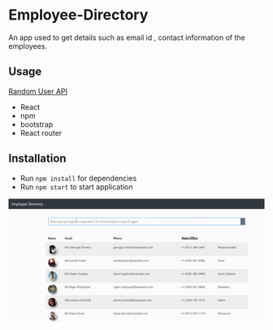 # Employee-Directory

An app used to get details such as email id , contact information of the employees.


## Usage 

[Random User API](https://randomuser.me/)
* React 
* npm
* bootstrap
* React router 

## Installation 
* Run `npm install` for dependencies
* Run `npm start` to start application 

![Employee-Directory](./public/asset/ezgif.com-gif-maker.gif)

